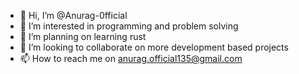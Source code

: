 - 👋 Hi, I’m @Anurag-0fficial
- 👀 I’m interested in programming and problem solving 
- 🌱 I’m planning on learning rust  
- 💞️ I’m looking to collaborate on more development based projects
- 📫 How to reach me on anurag.official135@gmail.com

<!---
Anurag-0fficial/Anurag-0fficial is a ✨ special ✨ repository because its `README.md` (this file) appears on your GitHub profile.
You can click the Preview link to take a look at your changes.
--->
